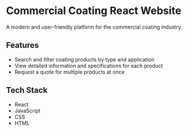 # Commercial Coating React Website

A modern and user-friendly platform for the commercial coating industry.

## Features
- Search and filter coating products by type and application
- View detailed information and specifications for each product
- Request a quote for multiple products at once


## Tech Stack
- React
- JavaScript
- CSS
- HTML

